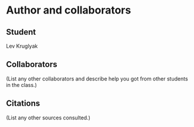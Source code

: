 Author and collaborators
========================

Student
-------
Lev Kruglyak


Collaborators
-------------
(List any other collaborators and describe help you got from other students
in the class.)


Citations
---------
(List any other sources consulted.)
